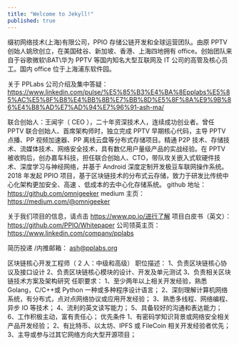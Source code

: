 ```yaml
---
title: "Welcome to Jekyll!"
published: true
---
```


缀初网络技术(上海)有限公司，PPIO 存储公链开发和全球运营团队。由原 PPTV 创始人姚欣创立，在美国硅谷、新加坡、香港、上海四地拥有 office。创始团队来自于谷歌微软\BAT\华为 PPTV 等国内知名大型互联网及 IT 公司的高管及核心员工。国内 office 位于上海浦东软件园。

关于 PPLabs 公司介绍及集中答疑： https://www.linkedin.com/pulse/%E5%85%B3%E4%BA%8Epplabs%E5%85%AC%E5%8F%B8%E4%BB%8B%E7%BB%8D%E5%8F%8A%E9%9B%86%E4%B8%AD%E7%AD%94%E7%96%91-ash-ma/

联合创始人：王闻宇（ CEO ），二十年资深技术人，连续成功创业者。曾任 PPTV 联合创始人、首席架构师时，独立完成 PPTV 早期核心代码，主导 PPTV 点播、PP 视频加速器、PP 离线云盘等分布式存储项目。精通 P2P 技术、存储技术、流媒体技术、网络安全技术，具有数亿用户量级产品的实战经验。在 PPTV 被收购后，创办嘉车科技，担任联合创始人、CTO，带队攻关嵌入式软硬件技术、深度学习与神经网络，并基于 Android 深度定制开发极豆车联网操作系统。2018 年发起 PPIO 项目，基于区块链技术的分布式云存储，致力于研发比传统中心化架构更加安全、高速 、低成本的去中心化存储系统。
github 地址： https://github.com/omnigeeker
medium 主页： https://medium.com/@omnigeeker

关于我们项目的信息，请点击 https://www.pp.io/进行了解
项目白皮书（英文）： https://github.com/PPIO/Whitepaper
公司领英主页： https://www.linkedin.com/company/pplabs

简历投递 /内推邮箱： ash@pplabs.org

区块链核心开发工程师（ 2 人：中级和高级）
职位描述：
1、负责区块链核心协议及接口设计
2、负责区块链核心模块的设计、开发及单元测试
3、负责相关区块链技术方案及架构研究
任职要求：
1、至少两年以上相关开发经验，熟悉 Golang，C/C++或 Python 一种或多种程序设计语言；
2、深刻理解计算机网络系统，有分布式，点对点网络协议或应用开发经验；
3、熟悉多线程、网络编程、异步 IO 等技术；
4、流利的英文读写能力；
5、具备较好的沟通和表达能力；
6、工作积极主动，富有责任心；
优先条件
1、有密码学知识背景或网络安全相关产品开发经验；
2、有比特币、以太坊、IPFS 或 FileCoin 相关开发经验者优先；
3、主导或参与过其它网络方向大型开源项目；
